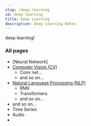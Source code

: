 ```yaml
---
slug: /deep-learning
id: deep-learning
title: Deep Learning
description: Deep Learning Notes
---
```


deep learning!

### All pages

- [Neural Network]
- [Computer Vision (CV)](/deep-learning/computer-vision)
    - Conv net...
    - and so on...
- [Natural Language Processing (NLP)](/deep-learning/natural-language-processing)
    - RNN
    - Transformers
    - and so on...
- and so on...
- Time Series
- Audio
- 
